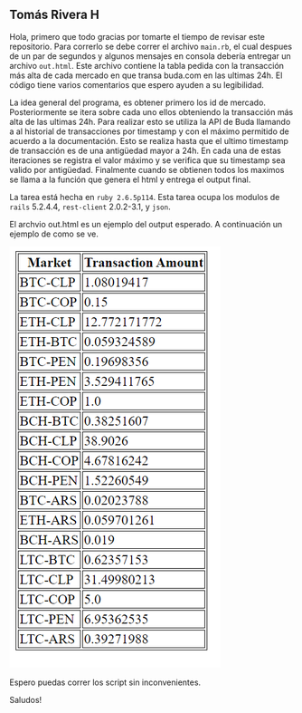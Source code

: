 
## Tomás Rivera H 

Hola, primero que todo gracias por tomarte el tiempo de revisar este repositorio. Para correrlo se debe correr el archivo ```main.rb```, el cual despues de un par de segundos y algunos mensajes en consola debería entregar un archivo ```out.html```. Este archivo contiene la tabla pedida con la transacción más alta de cada mercado en que transa buda.com en las ultimas 24h. El código tiene varios comentarios que espero ayuden a su legibilidad.

La idea general del programa, es obtener primero los id de mercado. Posteriormente se itera sobre cada uno ellos obteniendo la transacción más alta de las ultimas 24h. Para realizar esto se utiliza la API de Buda llamando a al historial de transacciones por timestamp y con el máximo permitido de acuerdo a la documentación. Esto se realiza hasta que el ultimo timestamp de transacción es de una antigüedad mayor a 24h. En cada una de estas iteraciones se registra el valor máximo y se verifica que su timestamp sea valido por antigüedad. Finalmente cuando se obtienen todos los maximos se llama a la función que genera el html y entrega el output final.

La tarea está hecha en ```ruby 2.6.5p114```. Esta tarea ocupa los modulos de ```rails``` 5.2.4.4, ```rest-client``` 2.0.2-3.1, y ```json```.

El archvio out.html es un ejemplo del output esperado. A continuación un ejemplo de como se ve.

![alt text](Tabla.png?raw=true "Table")




Espero puedas correr los script sin inconvenientes.

Saludos!